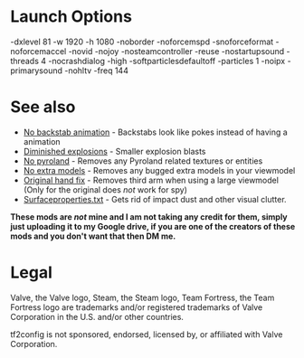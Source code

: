 # Launch Options
-dxlevel 81 -w 1920 -h 1080 -noborder -noforcemspd -snoforceformat -noforcemaccel -novid -nojoy -nosteamcontroller -reuse -nostartupsound -threads 4 -nocrashdialog -high -softparticlesdefaultoff -particles 1 -noipx -primarysound -nohltv -freq 144

# See also
* [No backstab animation](#) - Backstabs look like pokes instead of having a animation
* [Diminished explosions](#) - Smaller explosion blasts
* [No pyroland](#) - Removes any Pyroland related textures or entities
* [No extra models](#) - Removes any bugged extra models in your viewmodel
* [Original hand fix](#) - Removes third arm when using a large viewmodel (Only for the original does _not_ work for spy)
* [Surfaceproperties.txt](#) - Gets rid of impact dust and other visual clutter.


**These mods are _not_ mine and I am not taking any credit for them, simply just uploading it to my Google drive, if you are one of the creators of these mods and you don't want that then DM me.**

# Legal
Valve, the Valve logo, Steam, the Steam logo, Team Fortress, the Team Fortress logo are trademarks and/or registered trademarks of Valve Corporation in the U.S. and/or other countries.

tf2config is not sponsored, endorsed, licensed by, or affiliated with Valve Corporation.
